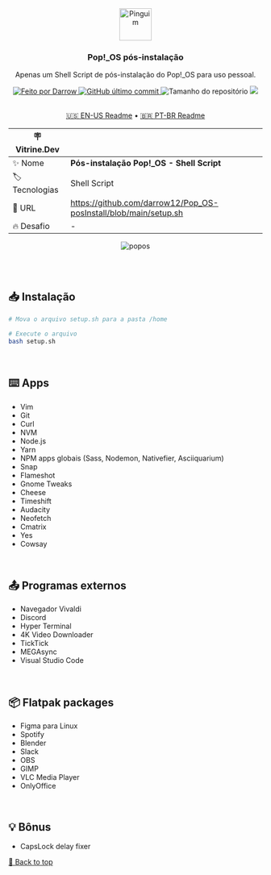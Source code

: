 <div align="center" id="top">
  <!-- Logo & Basic info project -->
  <a href="https://github.com/darrow12/Pop_OS-posInstall/blob/main/setup.sh">
    <img src="https://user-images.githubusercontent.com/47289706/188736085-335d9db9-618e-4470-8826-598345698b11.png" alt="Pinguim" height="64"/>
  </a>
  
  <h3>Pop!_OS pós-instalação</h3>
  <p>Apenas um Shell Script de pós-instalação do Pop!_OS para uso pessoal.</p>
  
  <!-- Badges-->
  <a href="https://github.com/darrow12">
    <img src="https://img.shields.io/static/v1?label=Feito por&message=Darrow&color=6ACAD8&labelColor=000000&style=<STYLE>&logo=github" alt="Feito por Darrow">
  </a>

  <a href="https://github.com/darrow12/Pop_OS-posInstall/commits/main">
    <img alt="GitHub último commit" src="https://img.shields.io/github/last-commit/darrow12/Pop_OS-posInstall?label=Último commit&color=6ACAD8&labelColor=000000">
  </a>

  <img alt="Tamanho do repositório" src="https://img.shields.io/github/repo-size/darrow12/Pop_OS-posInstall?label=Tamanho do Repo&color=6ACAD8&labelColor=000000">
  <img src="https://img.shields.io/static/v1?label=Contribuições&message=abertas!&color=6ACAD8&labelColor=000000 alt="Contribuições abertas">
  
  <!-- Readme languages -->
  <br>
  <br>
  <p>
    <a href="README.md">🇺🇸 EN-US Readme</a> 
    • 
    <a href="README-pt.md">🇧🇷 PT-BR Readme</a>
  </p>

| :placard: Vitrine.Dev |     |
| -------------  | --- |
| :sparkles: Nome        | ****Pós-instalação Pop!_OS** - Shell Script**
| :label: Tecnologias | Shell Script
| :rocket: URL         | https://github.com/darrow12/Pop_OS-posInstall/blob/main/setup.sh
| :fire: Desafio     | -

<!-- Inserir imagem com a #vitrinedev ao final do link -->
![popos](https://user-images.githubusercontent.com/47289706/188706910-9762d089-45af-4425-a4b3-1b16f5cc5c7f.png#vitrinedev)
</div>


<br>
<br>

## 📥 Instalação
```bash
# Mova o arquivo setup.sh para a pasta /home

# Execute o arquivo
bash setup.sh
```
<br>



## ⌨️ Apps

- Vim
- Git
- Curl
- NVM
- Node.js
- Yarn
- NPM apps globais (Sass, Nodemon, Nativefier, Asciiquarium)
- Snap
- Flameshot
- Gnome Tweaks
- Cheese
- Timeshift
- Audacity
- Neofetch
- Cmatrix
- Yes
- Cowsay
<br>

## 📤 Programas externos

- Navegador Vivaldi
- Discord
- Hyper Terminal
- 4K Video Downloader
- TickTick
- MEGAsync
- Visual Studio Code
<br>

## 📦 Flatpak packages

- Figma para Linux
- Spotify
- Blender
- Slack
- OBS
- GIMP
- VLC Media Player
- OnlyOffice
<br>

## 💡 Bônus

- CapsLock delay fixer

 <a href='#top'>🔼 Back to top</a>
